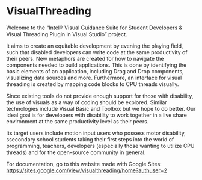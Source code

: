 # VisualThreading

Welcome to the “Intel® Visual Guidance Suite for Student Developers & Visual Threading Plugin in Visual Studio” project.

It aims to create an equitable development by evening the playing field, such that disabled developers can write code at the same productivity of their peers.  New metaphors are created for how to navigate the components needed to build applications. This is done by identifying the basic elements of an application, including Drag and Drop components, visualizing data sources and more.  Furthermore, an interface for visual threading is created by mapping code blocks to CPU threads visually.

Since existing tools do not provide enough support for those with disability, the use of visuals as a way of coding should be explored. Similar technologies include Visual Basic and Toolbox but we hope to do better. Our ideal goal is for developers with disability to work together in a live share environment at the same productivity level as their peers.

Its target users include motion input users who possess motor disability, ssecondary school students taking their first steps into the world of programming, teachers, developers (especially those wanting to utilize CPU threads) and for the open-source community in general.

For documentation, go to this website made with Google Sites: https://sites.google.com/view/visualthreading/home?authuser=2
